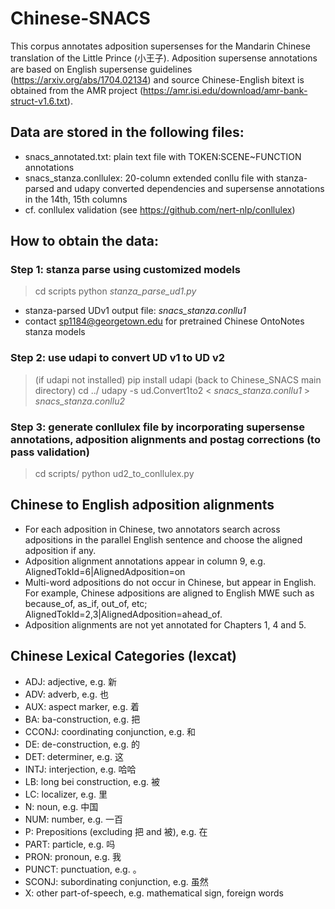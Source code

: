 # Chinese-SNACS

This corpus annotates adposition supersenses for the Mandarin Chinese translation of the Little Prince (小王子).
Adposition supersense annotations are based on English supersense guidelines (https://arxiv.org/abs/1704.02134) and source Chinese-English bitext is obtained from the AMR project (https://amr.isi.edu/download/amr-bank-struct-v1.6.txt).

## Data are stored in the following files:
- snacs_annotated.txt: plain text file with TOKEN:SCENE\~FUNCTION annotations
- snacs_stanza.conllulex: 20-column extended conllu file with stanza-parsed and udapy converted dependencies and supersense annotations in the 14th, 15th columns
- cf. conllulex validation (see https://github.com/nert-nlp/conllulex)


## How to obtain the data:

### Step 1: stanza parse using customized models
> cd scripts
> python *stanza_parse_ud1.py*
- stanza-parsed UDv1 output file: *snacs_stanza.conllu1*
- contact sp1184@georgetown.edu for pretrained Chinese OntoNotes stanza models

### Step 2: use udapi to convert UD v1 to UD v2
> (if udapi not installed) pip install udapi
> (back to Chinese_SNACS main directory) cd ../
> udapy -s ud.Convert1to2 < *snacs_stanza.conllu1* > *snacs_stanza.conllu2*

### Step 3: generate conllulex file by incorporating supersense annotations, adposition alignments and postag corrections (to pass validation)
> cd scripts/
> python ud2_to_conllulex.py



## Chinese to English adposition alignments
- For each adposition in Chinese, two annotators search across adpositions in the parallel English sentence and choose the aligned adposition if any. 
- Adposition alignment annotations appear in column 9, e.g. AlignedTokId=6|AlignedAdposition=on
- Multi-word adpositions do not occur in Chinese, but appear in English. For example, Chinese adpositions are aligned to English MWE such as because_of, as_if, out_of, etc; AlignedTokId=2,3|AlignedAdposition=ahead_of.
- Adposition alignments are not yet annotated for Chapters 1, 4 and 5.

## Chinese Lexical Categories (lexcat)


- ADJ: adjective, e.g. 新
- ADV: adverb, e.g. 也
- AUX: aspect marker, e.g. 着
- BA: ba-construction, e.g. 把
- CCONJ: coordinating conjunction, e.g. 和
- DE: de-construction, e.g. 的
- DET: determiner, e.g. 这
- INTJ: interjection, e.g. 哈哈
- LB: long bei construction, e.g. 被
- LC: localizer, e.g. 里
- N: noun, e.g. 中国
- NUM: number, e.g. 一百
- P: Prepositions (excluding 把 and 被), e.g. 在
- PART: particle, e.g. 吗
- PRON: pronoun, e.g. 我
- PUNCT: punctuation, e.g. 。
- SCONJ: subordinating conjunction, e.g. 虽然
- X: other part-of-speech, e.g. mathematical sign, foreign words

